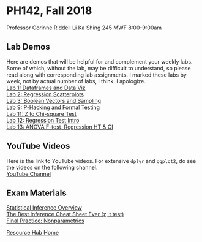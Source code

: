 # PH142, Fall 2018
Professor Corinne Riddell
Li Ka Shing 245
MWF 8:00-9:00am

## Lab Demos
Here are demos that will be helpful for and complement your weekly labs. Some of which, without the lab, may be difficult to understand, so please read along with corresponding lab assignments. I marked these labs by week, not by actual number of labs, I think. I apologize.
<br>
<a href="2018-fall/lab_demos/lab_1/lab_1_demo.html">Lab 1: Dataframes and Data Viz</a>
<br>
<a href="2018-fall/lab_demos/lab_2/lab_2_demo.html">Lab 2: Regression Scatterplots</a>
<br>
<a href="2018-fall/lab_demos/lab_3/lab_3_demo.html">Lab 3: Boolean Vectors and Sampling</a>
<br>
<a href="2018-fall/lab_demos/lab_9/lab_9_demo.html">Lab 9: P-Hacking and Formal Testing</a>
<br>
<a href="2018-fall/lab_demos/lab_11/Lab (2018-11-08).html">Lab 11: Z to Chi-square Test</a>
<br>
<a href="2018-fall/lab_demos/lab_12/lab_12.html">Lab 12: Regression Test Intro</a>
<br>
<a href="2018-fall/lab_demos/lab_13/lab_13.html">Lab 13: ANOVA F-test, Regression HT & CI</a>

## YouTube Videos
Here is the link to YouTube videos. For extensive `dplyr` and `ggplot2`, do see the videos on the following channel.
<br>
<a href="https://www.youtube.com/channel/UCcwP59Z7IT29Qi-izAwf7rA/videos">YouTube Channel</a>

## Exam Materials
<a href="2018-fall/final/part-3-review.pdf">Statistical Inference Overview</a>
<br>
<a href="2018-fall/resources/inference-cheat-sheet.pdf">The Best Inference Cheat Sheet Ever (z, t test)</a>
<br>
<a href="2018-fall/final/nonparametric.html">Final Practice: Nonparametrics</a>


<a href="../">Resource Hub Home</a>

